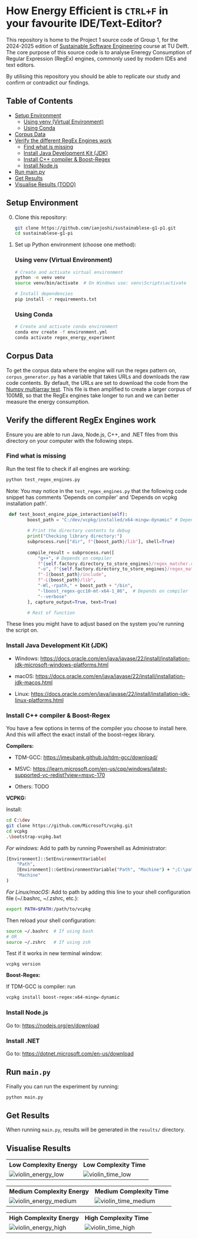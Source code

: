 # How Energy Efficient is `CTRL+F` in your favourite IDE/Text-Editor? 
This repository is home to the Project 1 source code of Group 1, for the 2024-2025 edition of [Sustainable Software Engineering](https://luiscruz.github.io/course_sustainableSE/2025/) course at TU Delft. The core purpose of this source code is to analyse Eneregy Consumption of Regular Expression (RegEx) engines, commonly used by modern IDEs and text editors.

By utilising this repository you should be able to replicate our study and confirm or contradict our findings.

## Table of Contents
- [Setup Environment](#setup-environment)
  * [Using venv (Virtual Environment)](#using-venv-virtual-environment)
  * [Using Conda](#using-conda)
- [Corpus Data](#corpus-data)
- [Verify the different RegEx Engines work](#verify-the-different-regex-engines-work)
  * [Find what is missing](#find-what-is-missing)
  * [Install Java Development Kit (JDK)](#install-java-development-kit-jdk)
  * [Install C++ compiler & Boost-Regex](#install-c-compiler--boost-regex)
  * [Install Node.js](#install-nodejs)
- [Run main.py](#run-mainpy)
- [Get Results](#get-results)
- [Visualise Results (TODO)](#visualise-results)
 

## Setup Environment
0. Clone this repository:
   ```bash
   git clone https://github.com/ianjoshi/sustainablese-g1-p1.git
   cd sustainablese-g1-pi
   ```

1. Set up Python environment (choose one method):

   ### Using venv (Virtual Environment)
   ```bash
   # Create and activate virtual environment
   python -m venv venv
   source venv/bin/activate  # On Windows use: venv\Scripts\activate
   
   # Install dependencies
   pip install -r requirements.txt
   ```

   ### Using Conda
   ```bash
   # Create and activate conda environment
   conda env create -f environment.yml
   conda activate regex_energy_experiment
   ```


## Corpus Data
To get the corpus data where the engine will run the regex pattern on, `corpus_generator.py` has a variable that takes URLs and downloads the raw code contents. By default, the URLs are set to download the code from the [Numpy multiarray test](https://raw.githubusercontent.com/numpy/numpy/refs/heads/main/numpy/_core/tests/test_multiarray.py). This file is then amplified to create a larger corpus of 100MB, so that the RegEx engines take longer to run and we can better measure the energy consumption.

## Verify the different RegEx Engines work
Ensure you are able to run Java, Node.js, C++, and .NET files from this directory on your computer with the following steps.

### Find what is missing
Run the test file to check if all engines are working:
```bash
python test_regex_engines.py
```

Note: You may notice in the `test_regex_engines.py` that the following code snippet has comments 'Depends on compiler' and 'Depends on vcpkg installation path'. 
```python
 def test_boost_engine_pipe_interaction(self):
        boost_path = "C:/dev/vcpkg/installed/x64-mingw-dynamic" # Depends on vcpkg installation path
        
        # Print the directory contents to debug
        print("Checking library directory:")
        subprocess.run(["dir", f"{boost_path}/lib"], shell=True)
        
        compile_result = subprocess.run([
            "g++", # Depends on compiler
            f"{self.factory.directory_to_store_engines}/regex_matcher.cpp",
            "-o", f"{self.factory.directory_to_store_engines}/regex_matcher.exe",
            f"-I{boost_path}/include",
            f"-L{boost_path}/lib",
            "-Wl,-rpath," + boost_path + "/bin",
            "-lboost_regex-gcc10-mt-x64-1_86",  # Depends on compiler
            "--verbose"
        ], capture_output=True, text=True)

        # Rest of function
```

These lines you might have to adjust based on the system you're running the script on.

### Install Java Development Kit (JDK)
* Windows: https://docs.oracle.com/en/java/javase/22/install/installation-jdk-microsoft-windows-platforms.html

* macOS: https://docs.oracle.com/en/java/javase/22/install/installation-jdk-macos.html

* Linux: https://docs.oracle.com/en/java/javase/22/install/installation-jdk-linux-platforms.html


### Install C++ compiler & Boost-Regex
You have a few options in terms of the compiler you choose to install here. And this will affect the exact install of the boost-regex library.

**Compilers:**

* TDM-GCC: https://jmeubank.github.io/tdm-gcc/download/

* MSVC: https://learn.microsoft.com/en-us/cpp/windows/latest-supported-vc-redist?view=msvc-170

* Others: TODO


**VCPKG:**

Install:
```bash
cd C:\dev
git clone https://github.com/Microsoft/vcpkg.git
cd vcpkg
.\bootstrap-vcpkg.bat
```

*For windows:* Add to path by running Powershell as Administrator:
```bash
[Environment]::SetEnvironmentVariable(
    "Path",
    [Environment]::GetEnvironmentVariable("Path", "Machine") + ";C:\path\to\vcpkg",
    "Machine"
)
```

*For Linux/macOS:* Add to path by adding this line to your shell configuration file (~/.bashrc, ~/.zshrc, etc.):
```bash
export PATH=$PATH:/path/to/vcpkg
```

Then reload your shell configuration:
```bash
source ~/.bashrc  # If using bash
# OR
source ~/.zshrc   # If using zsh
```

Test if it works in new terminal window:
```
vcpkg version
```

**Boost-Regex:**

If TDM-GCC is compiler: run 
```bash 
vcpkg install boost-regex:x64-mingw-dynamic
```

### Install Node.js
Go to: https://nodejs.org/en/download

### Install .NET
Go to: https://dotnet.microsoft.com/en-us/download

## Run `main.py`
Finally you can run the experiment by running:
```bash
python main.py
```

## Get Results
When running `main.py`, results will be generated in the `results/` directory.

## Visualise Results

<table>
  <tr>
    <th>Low Complexity Energy</th>
    <th>Low Complexity Time</th>
  </tr>
  <tr>
    <td><img src="results/plots/violin_energy_low.png" alt="violin_energy_low"></td>
    <td><img src="results/plots/violin_time_low.png" alt="violin_time_low"></td>
  </tr>
</table>

<table>
  <tr>
    <th>Medium Complexity Energy</th>
    <th>Medium Complexity Time</th>
  </tr>
  <tr>
    <td><img src="results/plots/violin_energy_medium.png" alt="violin_energy_medium"></td>
    <td><img src="results/plots/violin_time_medium.png" alt="violin_time_medium"></td>
  </tr>
</table>

<table>
  <tr>
    <th>High Complexity Energy</th>
    <th>High Complexity Time</th>
  </tr>
  <tr>
    <td><img src="results/plots/violin_energy_high.png" alt="violin_energy_high"></td>
    <td><img src="results/plots/violin_time_high.png" alt="violin_time_high"></td>
  </tr>
</table>
